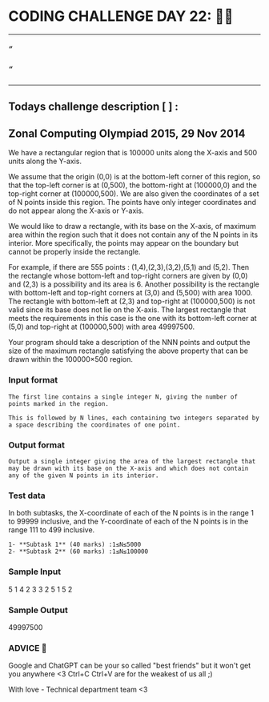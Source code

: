 # CODING CHALLENGE DAY 22: 🌙✨

---

##### ” 
##### “ 
---

##

## Todays challenge description [  ] :

## Zonal Computing Olympiad 2015, 29 Nov 2014

We have a rectangular region that is 100000 units along the X-axis and 500 units along the Y-axis.

We assume that the origin (0,0) is at the bottom-left corner of this region, so that the top-left corner is at (0,500), the bottom-right at (100000,0) and the top-right corner at (100000,500). We are also given the coordinates of a set of N points inside this region. The points have only integer coordinates and do not appear along the X-axis or Y-axis.

We would like to draw a rectangle, with its base on the X-axis, of maximum area within the region such that it does not contain any of the N points in its interior. More specifically, the points may appear on the boundary but cannot be properly inside the rectangle.

For example, if there are 555 points : (1,4),(2,3),(3,2),(5,1) and (5,2). Then the rectangle whose bottom-left and top-right corners are given by (0,0) and (2,3) is a possibility and its area is 6. Another possibility is the rectangle with bottom-left and top-right corners at (3,0) and (5,500) with area 1000. The rectangle with bottom-left at (2,3) and top-right at (100000,500) is not valid since its base does not lie on the X-axis. The largest rectangle that meets the requirements in this case is the one with its bottom-left corner at (5,0) and top-right at (100000,500) with area 49997500.

Your program should take a description of the NNN points and output the size of the maximum rectangle satisfying the above property that can be drawn within the 100000×500 region.

### Input format

    The first line contains a single integer N, giving the number of points marked in the region.

    This is followed by N lines, each containing two integers separated by a space describing the coordinates of one point.

### Output format

    Output a single integer giving the area of the largest rectangle that may be drawn with its base on the X-axis and which does not contain any of the given N points in its interior.

### Test data

In both subtasks, the X-coordinate of each of the N points is in the range 1 to 99999 inclusive, and the Y-coordinate of each of the N points is in the range 111 to 499 inclusive.

    1- **Subtask 1** (40 marks) :1≤N≤5000
    2- **Subtask 2** (60 marks) :1≤N≤100000

### Sample Input

5
1 4 
2 3
3 2
5 1
5 2

### Sample Output

49997500



### ADVICE 💖

Google and ChatGPT can be your so called "best friends" but it won't get you anywhere <3 Ctrl+C Ctrl+V are for the weakest of us all ;)

With love - Technical department team <3
